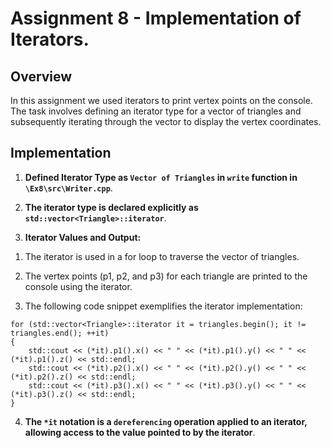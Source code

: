 # Assignment 8 - Implementation of Iterators.
 
## Overview
In this assignment we used iterators to print vertex points on the console. The task involves defining an iterator type for a vector of triangles and subsequently iterating through the vector to display the vertex coordinates.
 
## Implementation
 
1. **Defined Iterator Type as `Vector of Triangles` in `write` function in `\Ex8\src\Writer.cpp`**.
 
2. **The iterator type is declared explicitly as `std::vector<Triangle>::iterator`**.
 
3. **Iterator Values and Output:**
 
1) The iterator is used in a for loop to traverse the vector of triangles.
 
2) The vertex points (p1, p2, and p3) for each triangle are printed to the console using the iterator.
 
3) The following code snippet exemplifies the iterator implementation:
 
```
for (std::vector<Triangle>::iterator it = triangles.begin(); it != triangles.end(); ++it)
{
    std::cout << (*it).p1().x() << " " << (*it).p1().y() << " " << (*it).p1().z() << std::endl;
    std::cout << (*it).p2().x() << " " << (*it).p2().y() << " " << (*it).p2().z() << std::endl;
    std::cout << (*it).p3().x() << " " << (*it).p3().y() << " " << (*it).p3().z() << std::endl;
}
```
4. **The `*it` notation is a `dereferencing` operation applied to an iterator, allowing access to the value pointed to by the iterator**.